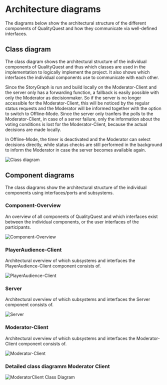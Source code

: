 # Architecture diagrams

The diagrams below show the architectural structure of the different components of QualityQuest and how they communicate via well-defined interfaces.

## Class diagram

The class diagram shows the architectural structure of the individual components of QualityQuest and thus which classes are used in the implementation to logically implement the project. It also shows which interfaces the individual components use to communicate with each other.

Since the StoryGraph is run and build locally on the Moderator-Client and the server only has a forwarding function, a fallback is easily possible with only the Moderator as decisionmaker.
So if the server is no longer accessible for the Moderator-Client, this will be noticed by the regular status requests and the Moderator will be informed together with the option to switch to Offline-Mode. Since the server only tranfers the polls to the Moderator-Client, in case of a server failure, only the information about the voting conditions is lost for the Moderator-Client, because the actual decisions are made locally. 

In Offline-Mode, the timer is deactivated and the Moderator can select decisions directly, while status checks are still performed in the background to inform the Moderator in case the server becomes available again.

![Class diagram](diagrams/ClassDiagram.svg)

## Component diagrams

The class diagrams show the architectural structure of the individual components using interfaces/ports and subsystems.

### Component-Overview

An overview of all components of QualityQuest and which interfaces exist between the individual components, or the user interfaces of the participants.

![Component-Overview](diagrams/overviewComponents.svg)

### PlayerAudience-Client

Architectural overview of which subsystems and interfaces the PlayerAudience-Client component consists of.

![PlayerAudience-Client](diagrams/PlayerAudienceClientComponentDiagram.svg)

### Server

Architectural overview of which subsystems and interfaces the Server component consists of.

![Server](diagrams/ServerComponentDiagram.svg)

### Moderator-Client

Architectural overview of which subsystems and interfaces the Moderator-Client component consists of.

![Moderator-Client](diagrams/ModeratorClientComponentDiagram.svg)


### Detailed class diagramm Moderator Client



![ModeratorClient Class Diagram](diagrams/ModeratorClientClassDiagram.svg)
